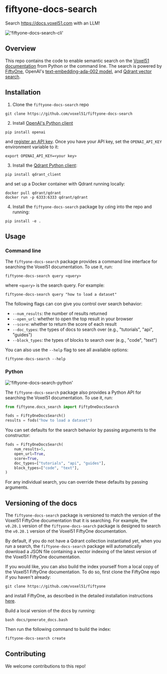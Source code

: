 # fiftyone-docs-search
Search https://docs.voxel51.com with an LLM!

!['fiftyone-docs-search-cli'](fiftyone/docs_search/images/cli_example.gif)


## Overview

This repo contains the code to enable semantic search on the 
[Voxel51 documentation](https://docs.voxel51.com) from Python or the command 
line. The search is powered by [FiftyOne](https://github.com/voxel51/fiftyone), 
OpenAI's [text-embedding-ada-002 model](https://platform.openai.com/docs/guides/embeddings), and [Qdrant vector search](https://qdrant.tech/).

## Installation

1. Clone the `fiftyone-docs-search` repo 

```
git clone https://github.com/voxel51/fiftyone-docs-search
```

2. Install [OpenAI's Python client](https://github.com/openai/openai-python) 

```
pip install openai
```

 and [register an API key](https://platform.openai.com/account/api-keys). Once you have your API key, set the `OPENAI_API_KEY` environment variable to it:

```
export OPENAI_API_KEY=<your key>
```

3. Install the [Qdrant Python client](https://github.com/qdrant/qdrant-client): 

```
pip install qdrant_client
```

and set up a Docker container with Qdrant running locally:

```
docker pull qdrant/qdrant
docker run -p 6333:6333 qdrant/qdrant
```

4. Install the `fiftyone-docs-search` package by `cd`ing into the repo and running:

```
pip install -e .
```

## Usage

### Command line

The `fiftyone-docs-search` package provides a command line interface for
searching the Voxel51 documentation. To use it, run:

```
fiftyone-docs-search query <query>
```

where `<query>` is the search query. For example:

```
fiftyone-docs-search query "how to load a dataset"
```

The following flags can con give you control over search behavior:
- `--num_results`: the number of results returned
- `--open_url`: whether to open the top result in your browser
- `--score`: whether to return the score of each result
- `--doc_types`: the types of docs to search over (e.g., "tutorials", "api", "guides")
- `--block_types`: the types of blocks to search over (e.g., "code", "text")

You can also use the `--help` flag to see all available options:

```
fiftyone-docs-search --help
```

### Python

!['fiftyone-docs-search-python'](fiftyone/docs_search/images/python_example.gif)

The `fiftyone-docs-search` package also provides a Python API for searching the
Voxel51 documentation. To use it, run:

```py
from fiftyone.docs_search import FiftyOneDocsSearch

fods = FiftyOneDocsSearch()
results = fods("how to load a dataset")
```

You can set defaults for the search behavior by passing arguments to the
constructor:

```py
fods = FiftyOneDocsSearch(
    num_results=5,
    open_url=True,
    score=True,
    doc_types=["tutorials", "api", "guides"],
    block_types=["code", "text"],
)
```

For any individual search, you can override these defaults by passing arguments.

## Versioning of the docs

The `fiftyone-docs-search` package is versioned to match the version of the
Voxel51 FiftyOne documentation that it is searching. For example, the `v0.20.1`
version of the `fiftyone-docs-search` package is designed to search the
`v0.20.1` version of the Voxel51 FiftyOne documentation.

By default, if you do not have a Qdrant collection instantiated yet, when you 
run a search, the `fiftyone-docs-search` package will automatically download
a JSON file containing a vector indexing of the latest version of the Voxel51
FiftyOne documentation.

If you would like, you can also build the index yourself from a local copy of
the Voxel51 FiftyOne documentation. To do so, first clone the FiftyOne repo if 
you haven't already:

```
git clone https://github.com/voxel51/fiftyone
```

and install FiftyOne, as described in the detailed installation instructions 
[here](https://github.com/voxel51/fiftyone#installation-1).

Build a local version of the docs by running:

```
bash docs/generate_docs.bash
```

Then run the following command to build the index:

```bash
fiftyone-docs-search create
```


## Contributing

We welcome contributions to this repo!


